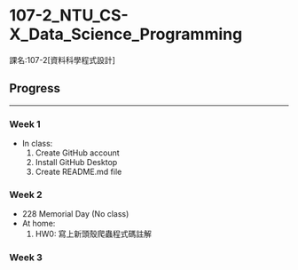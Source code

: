 # 107-2_NTU_CS-X_Data_Science_Programming

課名:107-2[資料科學程式設計]

## Progress
---
### Week 1
* In class:
  1. Create GitHub account
  2. Install GitHub Desktop
  3. Create README.md file
### Week 2
* 228 Memorial Day (No class)
* At home:
  1. HW0: 寫上新頭殼爬蟲程式碼註解
### Week 3
